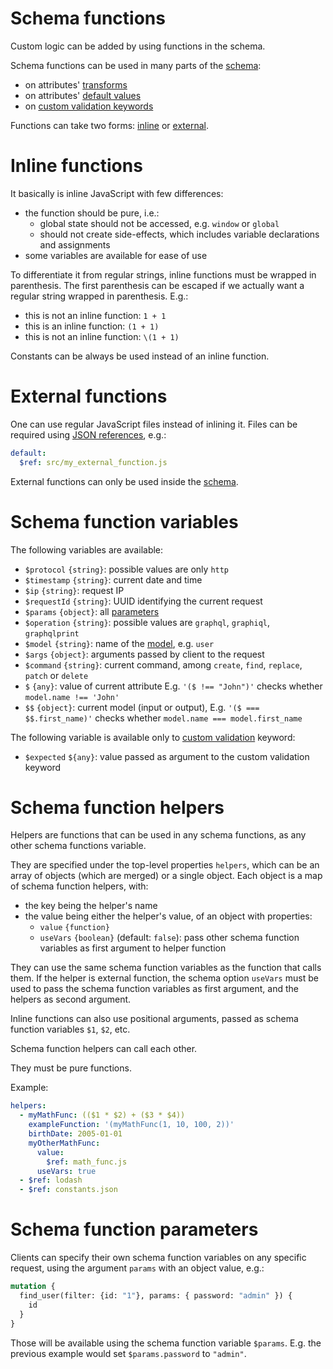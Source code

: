 # Schema functions

Custom logic can be added by using functions in the schema.

Schema functions can be used in many parts of the [schema](schema.md):
  - on attributes' [transforms](transformation.md#transformations)
  - on attributes' [default values](transformation.md#default-values)
  - on [custom validation keywords](validation.md#custom-validation)

Functions can take two forms: [inline](#inline-functions)
or [external](#external-functions).

# Inline functions

It basically is inline JavaScript with few differences:
  - the function should be pure, i.e.:
    - global state should not be accessed, e.g. `window` or `global`
    - should not create side-effects, which includes variable declarations and
      assignments
  - some variables are available for ease of use

To differentiate it from regular strings, inline functions must be wrapped in
parenthesis.
The first parenthesis can be escaped if we actually want a regular string
wrapped in parenthesis. E.g.:
  - this is not an inline function: `1 + 1`
  - this is an inline function: `(1 + 1)`
  - this is not an inline function: `\(1 + 1)`

Constants can be always be used instead of an inline function.

# External functions

One can use regular JavaScript files instead of inlining it. Files can be
required using
[JSON references](https://tools.ietf.org/html/draft-pbryan-zyp-json-ref-03),
e.g.:

```yml
default:
  $ref: src/my_external_function.js
```

External functions can only be used inside the [schema](schema.md).

# Schema function variables

The following variables are available:
  - `$protocol` `{string}`: possible values are only `http`
  - `$timestamp` `{string}`: current date and time
  - `$ip` `{string}`: request IP
  - `$requestId` `{string}`: UUID identifying the current request
  - `$params` `{object}`: all [parameters](#schema-function-parameters)
  - `$operation` `{string}`: possible values are `graphql`, `graphiql`,
    `graphqlprint`
  - `$model` `{string}`: name of the [model](models.md), e.g. `user`
  - `$args` `{object}`: arguments passed by client to the request
  - `$command` `{string}`: current command, among `create`, `find`, `replace`,
    `patch` or `delete`
  - `$` `{any}`: value of current attribute
    E.g. `'($ !== "John")'`
    checks whether `model.name !== 'John'`
  - `$$` `{object}`: current model (input or output),
    E.g. `'($ === $$.first_name)'`
    checks whether `model.name === model.first_name`

The following variable is available only to
[custom validation](validation.md#custom-validation) keyword:
  - `$expected` `${any}`: value passed as argument to the custom validation
    keyword

# Schema function helpers

Helpers are functions that can be used in any schema functions,
as any other schema functions variable.

They are specified under the top-level properties
`helpers`, which can be an array of objects (which are merged) or a single
object. Each object is a map of schema function helpers, with:
  - the key being the helper's name
  - the value being either the helper's value, of an object with properties:
    - `value` `{function}`
    - `useVars` `{boolean}` (default: `false`): pass other schema function
      variables as first argument to helper function

They can use the same schema function variables as the function that calls them.
If the helper is external function, the schema option `useVars` must be used to
pass the schema function variables as first argument, and the helpers as second
argument.

Inline functions can also use positional arguments, passed as schema function
variables `$1`, `$2`, etc.

Schema function helpers can call each other.

They must be pure functions.

Example:

```yml
helpers:
  - myMathFunc: (($1 * $2) + ($3 * $4))
    exampleFunction: '(myMathFunc(1, 10, 100, 2))'
    birthDate: 2005-01-01
    myOtherMathFunc:
      value:
        $ref: math_func.js
      useVars: true
  - $ref: lodash
  - $ref: constants.json
```

# Schema function parameters

Clients can specify their own schema function variables on any specific request,
using the argument `params` with an object value, e.g.:

```graphql
mutation {
  find_user(filter: {id: "1"}, params: { password: "admin" }) {
    id
  }
}
```

Those will be available using the schema function variable `$params`.
E.g. the previous example would set `$params.password` to `"admin"`.
